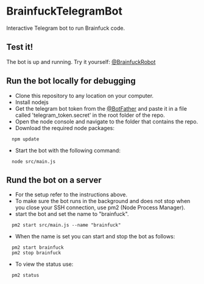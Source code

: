 # BrainfuckTelegramBot
Interactive Telegram bot to run Brainfuck code.

## Test it!
The bot is up and running. Try it yourself: [@BrainfuckRobot](https://telegram.me/BrainfuckRobot)


## Run the bot locally for debugging
* Clone this repository to any location on your computer.
* Install nodejs
* Get the telegram bot token from the [@BotFather](https://telegram.me/BotFather) and paste it in a file called 'telegram_token.secret' in the root folder of the repo.
* Open the node console and navigate to the folder that contains the repo.
* Download the required node packages:
```
  npm update
```
* Start the bot with the following command:
```
  node src/main.js
```

## Rund the bot on a server
* For the setup refer to the instructions above.
* To make sure the bot runs in the background and does not stop when you close your SSH connection, use pm2 (Node Process Manager).
* start the bot and set the name to "brainfuck".
```
  pm2 start src/main.js --name "brainfuck"
```

* When the name is set you can start and stop the bot as follows:
```
  pm2 start brainfuck
  pm2 stop brainfuck
```

* To view the status use:
```
  pm2 status
```
